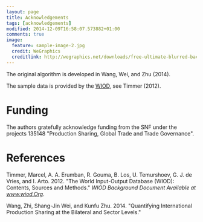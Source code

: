 ```yaml
---
layout: page
title: Acknowledgements
tags: [acknowledgements]
modified: 2014-12-09T16:58:07.573882+01:00
comments: true
image:
  feature: sample-image-2.jpg
  credit: WeGraphics
  creditlink: http://wegraphics.net/downloads/free-ultimate-blurred-background-pack/
---
```

The original algorithm is developed in Wang, Wei, and Zhu (2014).

The sample data is provided by the [WIOD](http://www.wiod.org/), see Timmer (2012).

# Funding
The authors gratefully acknowledge funding from the SNF under the projects 135148 "Production Sharing, Global Trade and Trade Governance".

# References
Timmer, Marcel, A. A. Erumban, R. Gouma, B. Los, U. Temurshoev, G. J. de Vries, and I. Arto. 2012. "The World Input-Output Database (WIOD): Contents, Sources and Methods." *WIOD Background Document Available at www.wiod.Org*.

Wang, Zhi, Shang-Jin Wei, and Kunfu Zhu. 2014. "Quantifying International Production Sharing at the Bilateral and Sector Levels."

